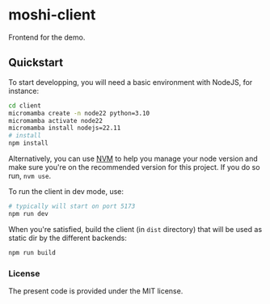 # moshi-client

Frontend for the demo.

## Quickstart

To start developping, you will need a basic environment with NodeJS, for instance:
```bash
cd client
micromamba create -n node22 python=3.10
micromamba activate node22
micromamba install nodejs=22.11
# install
npm install
```
Alternatively, you can use [NVM](https://github.com/nvm-sh/nvm) to help you manage your node version and make sure you're on the recommended version for this project. If you do so run, `nvm use`.

To run the client in dev mode, use:
```bash
# typically will start on port 5173
npm run dev
```

When you're satisfied, build the client (in `dist` directory) that will be used as
static dir by the  different  backends:
```bash
npm run build
```


### License

The present code is provided under the MIT license.
